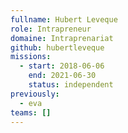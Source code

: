 ```yaml
---
fullname: Hubert Leveque
role: Intrapreneur
domaine: Intraprenariat
github: hubertleveque
missions:
  - start: 2018-06-06
    end: 2021-06-30
    status: independent
previously:
  - eva
teams: []
---
```

